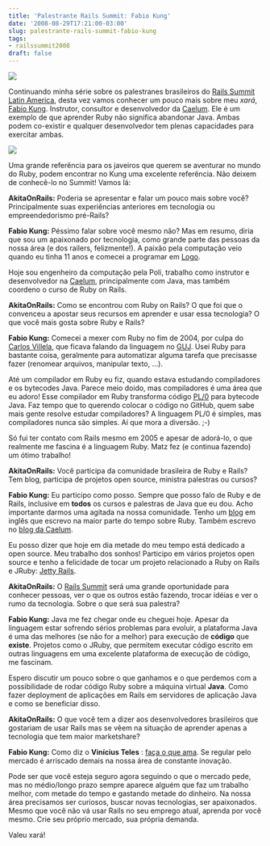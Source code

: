 ```yaml
---
title: 'Palestrante Rails Summit: Fabio Kung'
date: '2008-08-29T17:21:00-03:00'
slug: palestrante-rails-summit-fabio-kung
tags:
- railssummit2008
draft: false
---
```


[![](http://s3.amazonaws.com/akitaonrails/assets/2008/8/1/468x60.gif)](http://www.locaweb.com.br/rails)

Continuando minha série sobre os palestranes brasileiros do [Rails Summit Latin America](http://www.locaweb.com.br/railssummit), desta vez vamos conhecer um pouco mais sobre meu _xará_, [Fabio Kung](http://www.fabiokung.com). Instrutor, consultor e desenvolvedor da [Caelum](http://www.caelum.com.br). Ele é um exemplo de que aprender Ruby não significa abandonar Java. Ambas podem co-existir e qualquer desenvolvedor tem plenas capacidades para exercitar ambas.

[![](http://s3.amazonaws.com/akitaonrails/assets/2008/8/29/130753506_e95f1ca752.jpg)](http://www.locaweb.com.br)

Uma grande referência para os javeiros que querem se aventurar no mundo do Ruby, podem encontrar no Kung uma excelente referência. Não deixem de conhecê-lo no Summit! Vamos lá:


 **AkitaOnRails:** Poderia se apresentar e falar um pouco mais sobre você? Principalmente suas experiências anteriores em tecnologia ou empreendedorismo pré-Rails?

**Fabio Kung:** Péssimo falar sobre você mesmo não? Mas em resumo, diria que sou um apaixonado por tecnologia, como grande parte das pessoas da nossa área (e dos railers, felizmente!). A paixão pela computação veio quando eu tinha 11 anos e comecei a programar em [Logo](http://en.wikipedia.org/wiki/Logo_(programming_language)).

Hoje sou engenheiro da computação pela Poli, trabalho como instrutor e desenvolvedor na [Caelum](http://www.caelum.com.br), principalmente com Java, mas também coordeno o curso de Ruby on Rails.

**AkitaOnRails:** Como se encontrou com Ruby on Rails? O que foi que o convenceu a apostar seus recursos em aprender e usar essa tecnologia? O que você mais gosta sobre Ruby e Rails?

**Fabio Kung:** Comecei a mexer com Ruby no fim de 2004, por culpa do [Carlos Villela](http://www.akitaonrails.com/2008/8/28/palestrante-rails-summit-carlos-villela), que ficava falando da linguagem no [GUJ](http://www.guj.com.br). Usei Ruby para bastante coisa, geralmente para automatizar alguma tarefa que precisasse fazer (renomear arquivos, manipular texto, …).

Até um compilador em Ruby eu fiz, quando estava estudando compiladores e os bytecodes Java. Parece meio doido, mas compiladores é uma área que eu adoro! Esse compilador em Ruby transforma código [PL/0](http://en.wikipedia.org/wiki/PL/0) para bytecode Java. Faz tempo que to querendo colocar o código no GitHub, quem sabe mais gente resolve estudar compiladores? A linguagem PL/0 é simples, mas compiladores nunca são simples. Aí que mora a diversão. ;-)

Só fui ter contato com Rails mesmo em 2005 e apesar de adorá-lo, o que realmente me fascina é a linguagem Ruby. Matz fez (e continua fazendo) um ótimo trabalho!

**AkitaOnRails:** Você participa da comunidade brasileira de Ruby e Rails? Tem blog, participa de projetos open source, ministra palestras ou cursos?

**Fabio Kung:** Eu participo como posso. Sempre que posso falo de Ruby e de Rails, inclusive em **todos** os cursos e palestras de Java que eu dou. Acho importante darmos uma agitada na nossa comunidade. Tenho um [blog](http://fabiokung.com) em inglês que escrevo na maior parte do tempo sobre Ruby. Também escrevo no [blog da Caelum](http://blog.caelum.com.br).

Eu posso dizer que hoje em dia metade do meu tempo está dedicado a open source. Meu trabalho dos sonhos! Participo em vários projetos open source e tenho a felicidade de tocar um projeto relacionado a Ruby on Rails e JRuby: [Jetty Rails](http://jetty-rails.rubyforge.org).

**AkitaOnRails:** O [Rails Summit](http://www.locaweb.com.br/railssummit) será uma grande oportunidade para conhecer pessoas, ver o que os outros estão fazendo, trocar idéias e ver o rumo da tecnologia. Sobre o que será sua palestra?

**Fabio Kung:** Java me fez chegar onde eu cheguei hoje. Apesar da linguagem estar sofrendo sérios problemas para evoluir, a plataforma Java é uma das melhores (se não for a melhor) para execução de **código** que **existe**. Projetos como o JRuby, que permitem executar código escrito em outras linguagens em uma excelente plataforma de execução de código, me fascinam.

Espero discutir um pouco sobre o que ganhamos e o que perdemos com a possibilidade de rodar código Ruby sobre a máquina virtual **Java**. Como fazer deployment de aplicações em Rails em servidores de aplicação Java e como se beneficiar disso.

**AkitaOnRails:** O que você tem a dizer aos desenvolvedores brasileiros que gostariam de usar Rails mas se vêem na situação de aprender apenas a tecnologia que tem maior marketshare?

**Fabio Kung:** Como diz o **Vinícius Teles** : [faça o que ama](http://blog.improveit.com.br/articles/2008/08/27/receita-do-sucesso-fazer-o-que-voce-ama). Se regular pelo mercado é arriscado demais na nossa área de constante inovação.

Pode ser que você esteja seguro agora seguindo o que o mercado pede, mas no médio/longo prazo sempre aparece alguém que faz um trabalho melhor, com metade do tempo e gastando metade do dinheiro. Na nossa área precisamos ser curiosos, buscar novas tecnologias, ser apaixonados. Mesmo que você não vá usar Rails no seu emprego atual, aprenda por você mesmo. Crie seu próprio mercado, sua própria demanda.

Valeu xará!

